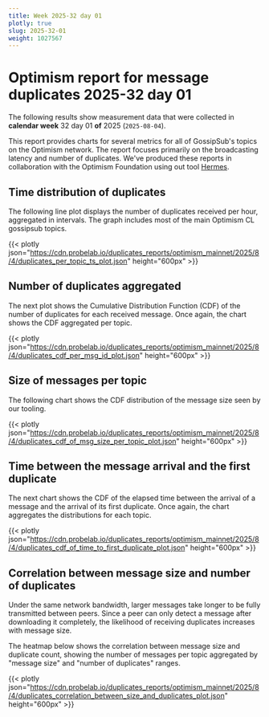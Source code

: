 ```yaml
---
title: Week 2025-32 day 01
plotly: true
slug: 2025-32-01
weight: 1027567
---
```


# Optimism report for message duplicates 2025-32 day 01

The following results show measurement data that were collected in **calendar week** 32  day 01 **of** 
2025 (`2025-08-04`).

This report provides charts for several metrics for all of GossipSub's topics on the Optimism network.
The report focuses primarily on the broadcasting latency and number of duplicates.
We've produced these reports in collaboration with the Optimism Foundation using out tool [Hermes](/tools/hermes/).

## Time distribution of duplicates

The following line plot displays the number of duplicates received per hour, aggregated in  intervals.
The graph includes most of the main Optimism CL gossipsub topics. 

{{< plotly json="https://cdn.probelab.io/duplicates_reports/optimism_mainnet/2025/8/4/duplicates_per_topic_ts_plot.json" height="600px" >}}

## Number of duplicates aggregated 

The next plot shows the Cumulative Distribution Function (CDF) of the number of duplicates for each received message.
Once again, the chart shows the CDF aggregated per topic.

{{< plotly json="https://cdn.probelab.io/duplicates_reports/optimism_mainnet/2025/8/4/duplicates_cdf_per_msg_id_plot.json" height="600px" >}}

## Size of messages per topic

The following chart shows the CDF distribution of the message size seen by our tooling. 

{{< plotly json="https://cdn.probelab.io/duplicates_reports/optimism_mainnet/2025/8/4/duplicates_cdf_of_msg_size_per_topic_plot.json" height="600px" >}}

## Time between the message arrival and the first duplicate

The next chart shows the CDF of the elapsed time between the arrival of a message and the arrival of its first duplicate.
Once again, the chart aggregates the distributions for each topic.

{{< plotly json="https://cdn.probelab.io/duplicates_reports/optimism_mainnet/2025/8/4/duplicates_cdf_of_time_to_first_duplicate_plot.json" height="600px" >}}

## Correlation between message size and number of duplicates
Under the same network bandwidth, larger messages take longer to be fully transmitted between peers. Since a peer can only detect a message after downloading it completely, the likelihood of receiving duplicates increases with message size.

The heatmap below shows the correlation between message size and duplicate count, showing the number of messages per topic aggregated by "message size" and "number of duplicates" ranges.

{{< plotly json="https://cdn.probelab.io/duplicates_reports/optimism_mainnet/2025/8/4/duplicates_correlation_between_size_and_duplicates_plot.json" height="600px" >}}